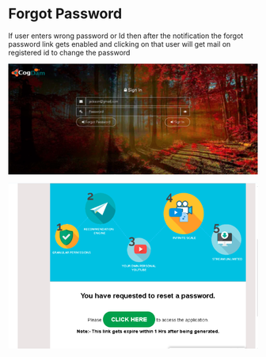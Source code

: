 # Forgot Password

If user enters wrong password or Id then after the notification the forgot password link gets enabled and clicking on that user will get mail on registered id to change the password

![](../.gitbook/assets/image%20%28146%29.png)

![](../.gitbook/assets/image%20%28156%29.png)





